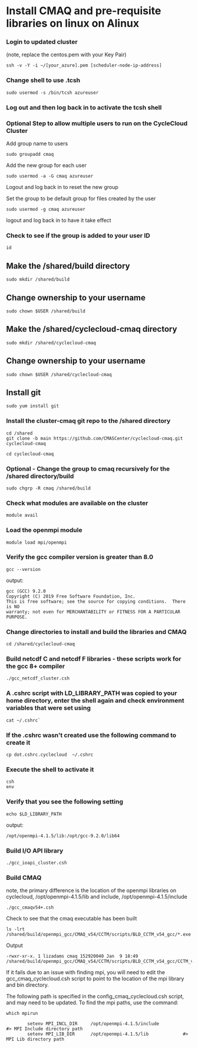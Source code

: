 # Install CMAQ and pre-requisite libraries on linux on Alinux

### Login to updated cluster
(note, replace the centos.pem with your Key Pair)

```
ssh -v -Y -i ~/[your_azure].pem [scheduler-node-ip-address]
```


### Change shell to use .tcsh

```
sudo usermod -s /bin/tcsh azureuser
```

### Log out and then log back in to activate the tcsh shell


### Optional Step to allow multiple users to run on the CycleCloud Cluster

Add group name to users

```
sudo groupadd cmaq
```

Add the new group for each user

```
sudo usermod -a -G cmaq azureuser
```


Logout and log back in to reset the new group 


Set the group to be default group for files created by the user

```
sudo usermod -g cmaq azureuser
```

logout and log back in to have it take effect

### Check to see if the group is added to your user ID

```
id
```

## Make the /shared/build directory

```
sudo mkdir /shared/build
```

## Change ownership to your username

```
sudo chown $USER /shared/build
```

## Make the /shared/cyclecloud-cmaq directory

```
sudo mkdir /shared/cyclecloud-cmaq
```

## Change ownership to your username

```
sudo chown $USER /shared/cyclecloud-cmaq
```

## Install git

```
sudo yum install git
```


### Install the cluster-cmaq git repo to the /shared directory

```
cd /shared
git clone -b main https://github.com/CMASCenter/cyclecloud-cmaq.git cyclecloud-cmaq
```

```
cd cyclecloud-cmaq
```

### Optional - Change the group to cmaq recursively for the /shared directory/build

```
sudo chgrp -R cmaq /shared/build
```

### Check what modules are available on the cluster

```
module avail
```

### Load the openmpi module

```
module load mpi/openmpi
```

### Verify the gcc compiler version is greater than 8.0

```
gcc --version
```

output:

```
gcc (GCC) 9.2.0
Copyright (C) 2019 Free Software Foundation, Inc.
This is free software; see the source for copying conditions.  There is NO
warranty; not even for MERCHANTABILITY or FITNESS FOR A PARTICULAR PURPOSE.
```

### Change directories to install and build the libraries and CMAQ

```
cd /shared/cyclecloud-cmaq
```

### Build netcdf C and netcdf F libraries - these scripts work for the gcc 8+ compiler

```
./gcc_netcdf_cluster.csh
```

### A .cshrc script with LD_LIBRARY_PATH was copied to your home directory, enter the shell again and check environment variables that were set using

```
cat ~/.cshrc`
```

### If the .cshrc wasn't created use the following command to create it

```
cp dot.cshrc.cyclecloud  ~/.cshrc
```

### Execute the shell to activate it

```
csh
env
```

### Verify that you see the following setting

```
echo $LD_LIBRARY_PATH
```

output:

```
/opt/openmpi-4.1.5/lib:/opt/gcc-9.2.0/lib64
```

### Build I/O API library

```
./gcc_ioapi_cluster.csh
```

### Build CMAQ
note, the primary difference is the location of the openmpi libraries on cyclecloud, /opt/openmpi-4.1.5/lib and include, /opt/openmpi-4.1.5/include

```
./gcc_cmaqv54+.csh
```

Check to see that the cmaq executable has been built

```
ls -lrt /shared/build/openmpi_gcc/CMAQ_v54/CCTM/scripts/BLD_CCTM_v54_gcc/*.exe
```

Output
```
-rwxr-xr-x. 1 lizadams cmaq 152920040 Jan  9 18:49 /shared/build/openmpi_gcc/CMAQ_v54/CCTM/scripts/BLD_CCTM_v54_gcc/CCTM_v54.exe
```

If it fails due to an issue with finding mpi, you will need to edit the gcc_cmaq_cyclecloud.csh script to point to the location of the mpi library and bin directory.

The following path is specified in the config_cmaq_cyclecloud.csh script, and may need to be updated.
To find the mpi paths, use the command:

```
which mpirun
```

```
        setenv MPI_INCL_DIR     /opt/openmpi-4.1.5/include              #> MPI Include directory path
        setenv MPI_LIB_DIR      /opt/openmpi-4.1.5/lib             #> MPI Lib directory path
```

